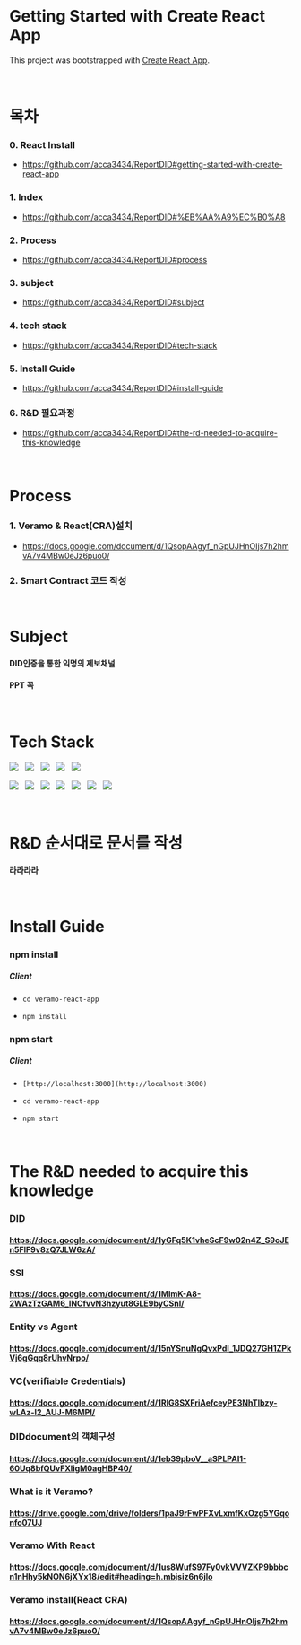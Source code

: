</br>

# Getting Started with Create React App

This project was bootstrapped with [Create React App](https://github.com/facebook/create-react-app).

</br>

# 목차
<h3>0. React Install</h3>

- https://github.com/acca3434/ReportDID#getting-started-with-create-react-app

<h3>1. Index</h3>

- https://github.com/acca3434/ReportDID#%EB%AA%A9%EC%B0%A8

<h3>2. Process</h3>

- https://github.com/acca3434/ReportDID#process

<h3>3. subject</h3>

- https://github.com/acca3434/ReportDID#subject

<h3>4. tech stack</h3>

- https://github.com/acca3434/ReportDID#tech-stack

<h3>5. Install Guide</h3>

- https://github.com/acca3434/ReportDID#install-guide

<h3>6. R&D 필요과정</h3>

- https://github.com/acca3434/ReportDID#the-rd-needed-to-acquire-this-knowledge

</br>

# Process

<h3>1. Veramo & React(CRA)설치</h3> 

- https://docs.google.com/document/d/1QsopAAgyf_nGpUJHnOIjs7h2hmvA7v4MBw0eJz6puo0/

<h3>2. Smart Contract 코드 작성</h3>

</br>

# Subject

#### DID인증을 통한 익명의 제보채널
#### PPT 꼭 

</br>

# Tech Stack

<p>
  <img src="https://img.shields.io/badge/HTML5-E34F26?style=flat&logo=HTML5&logoColor=white"/>&nbsp;&nbsp;
  <img src="https://img.shields.io/badge/CSS3-1572B6?style=flat&logo=CSS3&logoColor=white"/>&nbsp;&nbsp;
  <img src="https://img.shields.io/badge/JavaScript-F7DF1E?style=flat&logo=JavaScript&logoColor=black"/>&nbsp;&nbsp;
  <img src="https://img.shields.io/badge/TypeScript-3178C6?style=flat&logo=TypeScript&logoColor=white"/>&nbsp;&nbsp;
  <img src="https://img.shields.io/badge/Solidity-363636?style=flat&logo=Solidity&logoColor=white"/>&nbsp;&nbsp;
</p>
<p>
  <img src="https://img.shields.io/badge/Veramo-363636?style=flat&logo=Veramo&logoColor=white"/>&nbsp;&nbsp;
    <img src="https://img.shields.io/badge/Mysql-3178C6?style=flat&logo=Mysql&logoColor=white"/>&nbsp;&nbsp;
  <img src="https://img.shields.io/badge/Express-000000?style=flat&logo=Express&logoColor=white"/>&nbsp;&nbsp;
  <img src="https://img.shields.io/badge/React-61DAFB?style=flat&logo=React&logoColor=black"/>&nbsp;&nbsp;
  <img src="https://img.shields.io/badge/Immer-00E7C3?style=flat&logo=Immer&logoColor=black"/>&nbsp;&nbsp;
    <img src="https://img.shields.io/badge/Eslint-4B32C3?style=flat&logo=Eslint&logoColor=black"/>&nbsp;&nbsp;
        <img src="https://img.shields.io/badge/Eslint-F7B93E?style=flat&logo=Eslint&logoColor=black"/>&nbsp;&nbsp;
</P>

</br>

# R&D 순서대로 문서를 작성

#### 라라라라

</br>

# Install Guide

<h3>npm install</h3>

<h5>Client</h5>

-  `cd veramo-react-app`

-  `npm install`

<h3>npm start</h3>

<h5>Client</h5>

-  `[http://localhost:3000](http://localhost:3000)`

-  `cd veramo-react-app`

-  `npm start`

</br>
  
# The R&D needed to acquire this knowledge

### DID

#### https://docs.google.com/document/d/1yGFq5K1vheScF9w02n4Z_S9oJEn5FlF9v8zQ7JLW6zA/

### SSI

#### https://docs.google.com/document/d/1MlmK-A8-2WAzTzGAM6_INCfvvN3hzyut8GLE9byCSnI/

### Entity vs Agent

#### https://docs.google.com/document/d/15nYSnuNgQvxPdI_1JDQ27GH1ZPkVj6gGqg8rUhvNrpo/

### VC(verifiable Credentials)

#### https://docs.google.com/document/d/1RIG8SXFriAefceyPE3NhTlbzy-wLAz-I2_AUJ-M6MPI/

### DIDdocument의 객체구성

#### https://docs.google.com/document/d/1eb39pboV__aSPLPAl1-60Uq8bfQUvFXIigM0agHBP40/

### What is it Veramo?

#### https://drive.google.com/drive/folders/1paJ9rFwPFXvLxmfKxOzg5YGqonfo07UJ

### Veramo With React

#### https://docs.google.com/document/d/1us8WufS97Fy0vkVVVZKP9bbbcn1nHhy5kNON6jXYx18/edit#heading=h.mbjsiz6n6jlo

### Veramo install(React CRA)

#### https://docs.google.com/document/d/1QsopAAgyf_nGpUJHnOIjs7h2hmvA7v4MBw0eJz6puo0/

</br>



